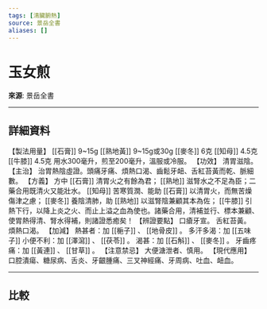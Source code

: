 ```yaml
---
tags: [清臟腑熱]
source: 景岳全書
aliases: []
---
```


# 玉女煎

**來源**: 景岳全書  

---

## 詳細資料
【製法用量】 [[石膏]] 9~15g [[熟地黃]] 9~15g或30g [[麥冬]] 6克 [[知母]] 4.5克 [[牛膝]] 4.5克
用水300毫升，煎至200毫升，溫服或冷服。
【功效】
清胃滋陰。
【主治】
治胃熱陰虛證。頭痛牙痛、煩熱口渴、齒鬆牙衄、舌紅苔黃而乾、脈細數。
【方義】
方中 [[石膏]] 清胃火之有餘為君； [[熟地]] 滋腎水之不足為臣；二藥合用既清火又能壯水。 [[知母]] 苦寒質潤、能助 [[石膏]] 以清胃火，而無苦燥傷津之慮； [[麥冬]] 養陰清肺，助 [[熟地]] 以滋腎陰兼顧其本為佐； [[牛膝]] 引熱下行，以降上炎之火、而止上溢之血為使也。諸藥合用，清補並行、標本兼顧、使胃熱得清、腎水得補，則諸證悉癒矣！
【辨證要點】
口瘡牙宣。
舌紅苔黃。
煩熱口渴。
【加減】
熱甚者：加 [[梔子]] 、 [[地骨皮]] 。
多汗多渴：加 [[五味子]] 小便不利：加 [[澤瀉]] 、 [[茯苓]] 。
渴甚：加 [[石斛]] 、 [[麥冬]] 。
牙齒疼痛：加 [[黃連]] 、 [[甘草]] 。
【注意禁忌】
大便溏泄者、慎用。
【現代應用】
口腔潰瘍、糖尿病、舌炎、牙齦腫痛、三叉神經痛、牙周病、吐血、衄血。

---

## 比較
